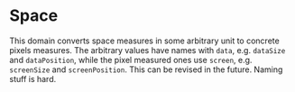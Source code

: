 # Space

This domain converts space measures in some arbitrary unit to concrete pixels measures. The arbitrary values have names with `data`, e.g. `dataSize` and `dataPosition`, while the pixel measured ones use `screen`, e.g. `screenSize` and `screenPosition`. This can be revised in the future. Naming stuff is hard.
